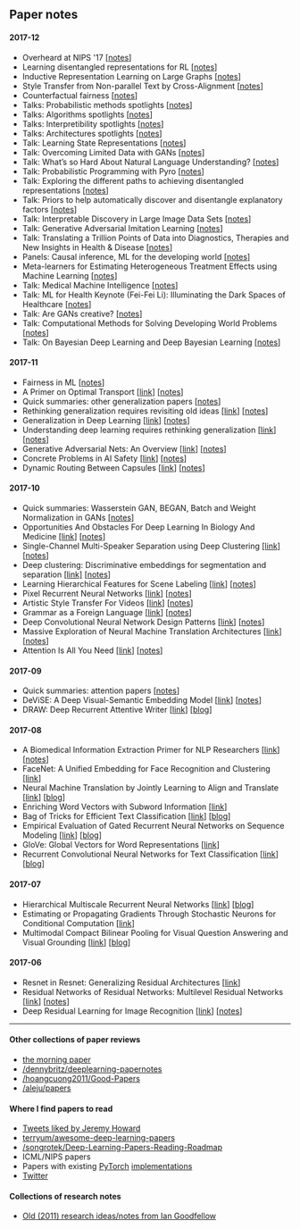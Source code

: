## Paper notes

#### 2017-12

* Overheard at NIPS '17 [[notes](overheard-at-nips.md)]
* Learning disentangled representations for RL [[notes](learning-disentangled-representations-for-rl.md)]
* Inductive Representation Learning on Large Graphs [[notes](inductive-representation-learning-on-large-graphs.md)]
* Style Transfer from Non-parallel Text by Cross-Alignment [[notes](style-transfer-from-non-parallel-text-by-cross-alignment)]
* Counterfactual fairness [[notes](counterfactual-fairness.md)]
* Talks: Probabilistic methods spotlights [[notes](nips-17-spotlights-algorithms.md)]
* Talks: Algorithms spotlights [[notes](nips-17-spotlights-algorithms.md)]
* Talks: Interpretibility spotlights [[notes](nips-17-spotlights-interpretibility.md)]
* Talks: Architectures spotlights [[notes](nips-17-spotlights-architectures.md)]
* Talk: Learning State Representations [[notes](learning-state-representations.md)]
* Talk: Overcoming Limited Data with GANs [[notes](overcoming-limited-data-with-gans.md)]
* Talk: What’s so Hard About Natural Language Understanding? [[notes](whats-so-hard-about-natural-language-understanding.md)]
* Talk: Probabilistic Programming with Pyro [[notes](probabilistic-programming-with-pyro.md)]
* Talk: Exploring the different paths to achieving disentangled representations
[[notes](exploring-the-different-paths-to-achieving-disentangled-representations.md)]
* Talk: Priors to help automatically discover and disentangle explanatory factors [[notes](priors-to-help-automatically-discover-and-disentangle-explanatory-factors.md)]
* Talk: Interpretable Discovery in Large Image Data Sets [[notes](interpretable-discovery-in-large-image-data-sets)]
* Talk: Generative Adversarial Imitation Learning [[notes](generative-adversarial-imitation-learning.md)]
* Talk: Translating a Trillion Points of Data into Diagnostics, Therapies and New Insights in Health & Disease [[notes](translating-a-trillion-points-of-data.md)]
* Panels: Causal inference, ML for the developing world [[notes](panels-causal-inference-ml4dw.md)]
* Meta-learners for Estimating Heterogeneous Treatment Effects using Machine Learning [[notes](meta-learners-for-estimating-heterogeneous-treatment-effects-using-machine-learning.md)]
* Talk: Medical Machine Intelligence [[notes](medical-machine-intelligence.md)]
* Talk: ML for Health Keynote (Fei-Fei Li): Illuminating the Dark Spaces of Healthcare [[notes](illuminating-the-dark-spaces-of-healthcare.md)]
* Talk: Are GANs creative? [[notes](are-gans-creative.md)]
* Talk: Computational Methods for Solving Developing World Problems [[notes](ml-for-the-developing-world.md)]
* Talk: On Bayesian Deep Learning and Deep Bayesian Learning [[notes](on-bayesian-deep-learning-deep-bayesian-learning.md)]

#### 2017-11

* Fairness in ML [[notes](fairness-in-ml.md)]
* A Primer on Optimal Transport [[link](https://optimaltransport.github.io/)] [[notes](primer-optimal-transport.md)]
* Quick summaries: other generalization papers [[notes](generalization-summaries.md)]
* Rethinking generalization requires revisiting old ideas [[link](https://arxiv.org/pdf/1710.09553.pdf)] [[notes](rethinking-generalization.md)]
* Generalization in Deep Learning [[link](https://arxiv.org/abs/1710.05468)] [[notes](generalization-in-deep-learning.md)]
* Understanding deep learning requires rethinking generalization [[link](https://arxiv.org/abs/1611.03530)] [[notes](rethinking-generalixation.md)]
* Generative Adversarial Nets: An Overview [[link](https://arxiv.org/abs/1710.07035)] [[notes](gans-an-overview.md)]
* Concrete Problems in AI Safety [[link](http://arxiv.org/abs/1606.06565)] [[notes](concrete-problems-in-ai-safety.md)]
* Dynamic Routing Between Capsules [[link](https://research.google.com/pubs/pub46351.html)] [[notes](dynamic-routing-between-capsules.md)]

#### 2017-10

* Quick summaries: Wasserstein GAN, BEGAN, Batch and Weight Normalization in GANs [[notes](wgan-bgan-weight-norm-gans.md)]
* Opportunities And Obstacles For Deep Learning In Biology And Medicine [[link](https://www.biorxiv.org/content/early/2017/05/28/142760)] [[notes](opportunities-and-obstacles-for-deep-learning-in-biology-and-medicine.md)]
* Single-Channel Multi-Speaker Separation using Deep Clustering [[link]](http://arxiv.org/abs/1607.02173) [[notes](single-channel-multi-speaker-separation-using-deep-clustering.md)]
* Deep clustering: Discriminative embeddings for segmentation and separation [[link]](http://arxiv.org/abs/1508.04306) [[notes](deep-clustering-discriminative-embeddings-for-segmentation-and-separation.md)]
* Learning Hierarchical Features for Scene Labeling [[link](http://yann.lecun.com/exdb/publis/pdf/farabet-pami-13.pdf)] [[notes](learning-hierarchical-features-for-scene-labeling.md)]
* Pixel Recurrent Neural Networks [[link](http://arxiv.org/abs/1601.06759)] [[notes](pixel-rnns.md)]
* Artistic Style Transfer For Videos [[link](http://arxiv.org/abs/1412.7449)] [[notes](artistic-style-transfer-for-videos.md)]
* Grammar as a Foreign Language [[link](http://arxiv.org/abs/1412.7449)] [[notes](grammar-as-a-foreign-language.md)]
* Deep Convolutional Neural Network Design Patterns [[link](http://arxiv.org/abs/1611.00847)] [[notes](deep-conv-net-design-patterns.md)]
* Massive Exploration of Neural Machine Translation Architectures [[link](http://arxiv.org/abs/1703.03906)] [[notes](massive-exploration-of-nmt-architectures.md)]
* Attention Is All You Need [[link](https://arxiv.org/abs/1706.03762)] [[notes](attention-is-all-you-need.md)]

#### 2017-09

* Quick summaries: attention papers [[notes](attention.md)]
* DeViSE: A Deep Visual-Semantic Embedding Model [[link](https://static.googleusercontent.com/media/research.google.com/en//pubs/archive/41869.pdf)] [[notes](devise.md)]
* DRAW: Deep Recurrent Attentive Writer [[link](https://arxiv.org/abs/1502.04623)] [[blog](https://medium.com/paper-club/draw-generating-small-images-by-adding-attention-to-variational-autoencoders-430ba241972b)]

#### 2017-08

* A Biomedical Information Extraction Primer for NLP Researchers [[link](https://arxiv.org/abs/1705.05437)] [[notes](biomedical-info-extraction-primer.md)]
* FaceNet: A Unified Embedding for Face Recognition and Clustering [[link](https://arxiv.org/abs/1503.03832)]
* Neural Machine Translation by Jointly Learning to Align and Translate [[link](https://www.google.com/url?sa=t&rct=j&q=&esrc=s&source=web&cd=1&cad=rja&uact=8&ved=0ahUKEwi5w_-uvc3WAhVS3WMKHcMIA2oQFggrMAA&url=https%3A%2F%2Farxiv.org%2Fabs%2F1409.0473&usg=AOvVaw18karG5qoaCtgEx3nhhnT7)] [[blog](https://medium.com/paper-club/remarques-sur-la-traduction-de-la-machine-neurale-en-apprenant-ensemble-%C3%A0-aligner-et-%C3%A0-traduire-cd23004cf207)]
* Enriching Word Vectors with Subword Information [[link](https://arxiv.org/pdf/1607.04606.pdf)]
* Bag of Tricks for Efficient Text Classification [[link](https://arxiv.org/abs/1607.01759)] [[blog](https://medium.com/paper-club/fasttext-bc181f50a452)]
* Empirical Evaluation of Gated Recurrent Neural Networks on Sequence Modeling [[link](https://arxiv.org/abs/1412.3555)] [[blog](https://medium.com/paper-club/grus-vs-lstms-e9d8e2484848)]
* GloVe: Global Vectors for Word Representations [[link](https://nlp.stanford.edu/pubs/glove.pdf)]
* Recurrent Convolutional Neural Networks for Text Classification [[link](https://scholar.google.com/scholar?q=Recurrent+Convolutional+Neural+Networks+for+Text+Classification&btnG=&hl=en&as_sdt=0%2C5)] [[blog](https://medium.com/paper-club/cnns-for-text-classification-b45bde0bb254)]

#### 2017-07

* Hierarchical Multiscale Recurrent Neural Networks [[link](https://arxiv.org/abs/1609.01704v7)] [[blog](https://medium.com/paper-club/hierarchical-multiscale-recurrent-neural-networks-9e614e4fb04)]
* Estimating or Propagating Gradients Through Stochastic Neurons for Conditional Computation [[link](https://arxiv.org/abs/1308.3432)]
* Multimodal Compact Bilinear Pooling for Visual Question Answering and Visual Grounding [[link](https://arxiv.org/abs/1606.01847)] [[blog](https://medium.com/paper-club/multimodal-compact-bilinear-pooling-for-visual-question-answering-and-visual-grounding-6f71bc7d0566)]

#### 2017-06

* Resnet in Resnet: Generalizing Residual Architectures [[link](https://arxiv.org/abs/1603.08029)]
* Residual Networks of Residual Networks: Multilevel Residual Networks [[link](https://arxiv.org/abs/1608.02908v2)] [[notes](residual-networks-of-residual-networks.md)]
* Deep Residual Learning for Image Recognition [[link](https://arxiv.org/pdf/1512.03385.pdf)] [[notes](deep-residual-learning-for-image-recognition.md)]

---

#### Other collections of paper reviews

* [the morning paper](https://blog.acolyer.org/tag/deep-learning)
* [/dennybritz/deeplearning-papernotes](https://github.com/dennybritz/deeplearning-papernotes)
* [/hoangcuong2011/Good-Papers](https://github.com/hoangcuong2011/Good-Papers)
* [/aleju/papers](https://github.com/aleju/papers)

#### Where I find papers to read

* [Tweets liked by Jeremy Howard](https://twitter.com/jeremyphoward/likes)
* [terryum/awesome-deep-learning-papers](https://github.com/terryum/awesome-deep-learning-papers)
* [/songrotek/Deep-Learning-Papers-Reading-Roadmap](https://github.com/songrotek/Deep-Learning-Papers-Reading-Roadmap)
* ICML/NIPS papers
* Papers with existing [PyTorch](https://github.com/bharathgs/Awesome-pytorch-list) [implementations](https://github.com/ritchieng/the-incredible-pytorch)
* [Twitter](https://twitter.com/jasoncbenn/likes)

#### Collections of research notes

* [Old (2011) research ideas/notes from Ian Goodfellow](https://github.com/goodfeli/galatea/blob/master/mission_log.txt)

